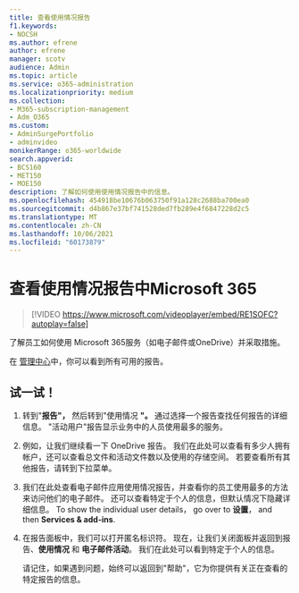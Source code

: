 ```yaml
---
title: 查看使用情况报告
f1.keywords:
- NOCSH
ms.author: efrene
author: efrene
manager: scotv
audience: Admin
ms.topic: article
ms.service: o365-administration
ms.localizationpriority: medium
ms.collection:
- M365-subscription-management
- Adm_O365
ms.custom:
- AdminSurgePortfolio
- adminvideo
monikerRange: o365-worldwide
search.appverid:
- BCS160
- MET150
- MOE150
description: 了解如何使用使用情况报告中的信息。
ms.openlocfilehash: 454918be10676b063750f91a128c2688ba700ea0
ms.sourcegitcommit: d4b867e37bf741528ded7fb289e4f6847228d2c5
ms.translationtype: MT
ms.contentlocale: zh-CN
ms.lasthandoff: 10/06/2021
ms.locfileid: "60173879"
---
```

# <a name="review-usage-reports-in-microsoft-365"></a>查看使用情况报告中Microsoft 365

> [!VIDEO https://www.microsoft.com/videoplayer/embed/RE1SOFC?autoplay=false]

了解员工如何使用 Microsoft 365服务（如电子邮件或OneDrive）并采取措施。

在 [管理中心](https://admin.microsoft.com)中，你可以看到所有可用的报告。

## <a name="try-it"></a>试一试！

1. 转到"**报告"，** 然后转到"使用情况 **"。** 通过选择一个报告查找任何报告的详细信息。 "活动用户"报告显示业务中的人员使用最多的服务。
1. 例如，让我们继续看一下 OneDrive 报告。 我们在此处可以查看有多少人拥有帐户，还可以查看总文件和活动文件数以及使用的存储空间。 若要查看所有其他报告，请转到下拉菜单。
1. 我们在此处查看电子邮件应用使用情况报告，并查看你的员工使用最多的方法来访问他们的电子邮件。 还可以查看特定于个人的信息，但默认情况下隐藏详细信息。 To show the individual user details， go over to **设置**， and then **Services & add-ins**.
1. 在报告面板中，我们可以打开匿名标识符。 现在，让我们关闭面板并返回到报告、**使用情况** 和 **电子邮件活动**。  我们在此处可以看到特定于个人的信息。

    请记住，如果遇到问题，始终可以返回到"帮助"，它为你提供有关正在查看的特定报告的信息。